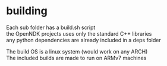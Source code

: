 # building  
Each sub folder has a build.sh script  
the OpenNDK projects uses only the standard C++ libraries  
any python dependencies are already included in a deps folder  

The build OS is a linux system (would work on any ARCH)  
The included builds are made to run on ARMv7 machines
